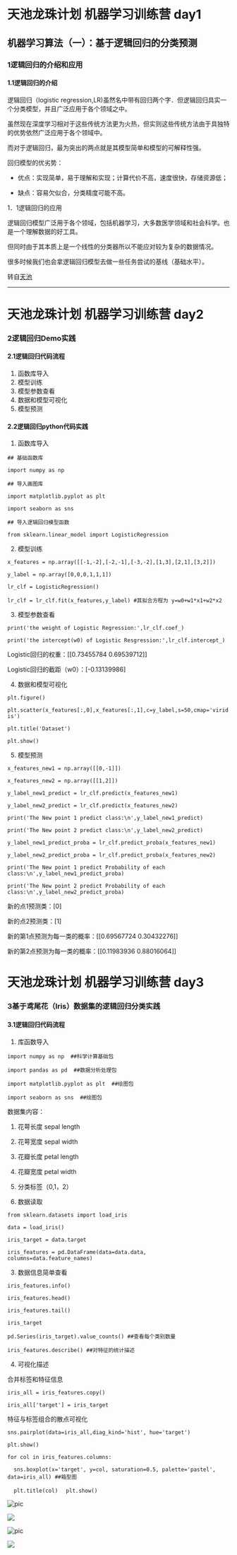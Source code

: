 # 天池龙珠计划 机器学习训练营 day1
## 机器学习算法（一）：基于逻辑回归的分类预测
### 1逻辑回归的介绍和应用
#### 1.1逻辑回归的介绍
逻辑回归（logistic regression,LR)虽然名中带有回归两个字．但逻辑回归具实一个分类模型，并且广泛应用于各个领域之中。

虽然现在深度学习相对于这些传统方法更为火热，但实则这些传统方法由于具独特的优势依然广泛应用于各个领域中。

而对于逻辑回归，最为突出的两点就是其模型简单和模型的可解释性强。

回归模型的优劣势：

- 优点：实现简单，易于理解和实现；计算代价不高，速度很快，存储资源低；

- 缺点：容易欠似合，分类精度可能不高。

1．1逻辑回归的应用

逻辑回归模型广泛用于各个领域，包括机器学习，大多数医学领域和社会科学。也是一个理解数据的好工具。

但同时由于其本质上是一个线性的分类器所以不能应对较为复杂的数据情况。

很多时候我们也会拿逻辑回归模型去做一些任务尝试的基线（基础水平）。

  转自[天池](https://dsw-dev.data.aliyun.com/?spm=5176.20222472.J_3678908510.1.1a0b67c2UeRr4Y#/?fileUrl=http://tianchi-media.oss-cn-beijing.aliyuncs.com/DSW/1back/back.ipynb&fileName=back.ipynb)

---

# 天池龙珠计划 机器学习训练营 day2
### 2逻辑回归Demo实践
#### 2.1逻辑回归代码流程
1. 函数库导入
2. 模型训练
3. 模型参数查看
4. 数据和模型可视化
5. 模型预测
#### 2.2逻辑回归python代码实践
1. 函数库导入

`## 基础函数库`

`import numpy as np`

`## 导入画图库`

`import matplotlib.pyplot as plt`

`import seaborn as sns`

`## 导入逻辑回归模型函数`

`from sklearn.linear_model import LogisticRegression`

2. 模型训练

`x_features = np.array([[-1,-2],[-2,-1],[-3,-2],[1,3],[2,1],[3,2]])`

`y_label = np.array([0,0,0,1,1,1])`

`lr_clf = LogisticRegression()`

`lr_clf = lr_clf.fit(x_features,y_label) #其拟合方程为 y=w0+w1*x1+w2*x2`

3. 模型参数查看

`print('the weight of Logistic Regression:',lr_clf.coef_)`

`print('the intercept(w0) of Logistic Resgression:',lr_clf.intercept_)`

Logistic回归的权重：[[0.73455784 0.69539712]]

Logistic回归的截距（w0）：[-0.13139986]

4. 数据和模型可视化

`plt.figure()`

`plt.scatter(x_features[:,0],x_features[:,1],c=y_label,s=50,cmap='viridis')`

`plt.title('Dataset')`

`plt.show()`

5. 模型预测

`x_features_new1 = np.array([[0,-1]])`

`x_features_new2 = np.array([[1,2]])`

`y_label_new1_predict = lr_clf.predict(x_features_new1)`

`y_label_new2_predict = lr_clf.predict(x_features_new2)`

`print('The New point 1 predict class:\n',y_label_new1_predict)`

`print('The New point 2 predict class:\n',y_label_new2_predict)`

`y_label_new1_predict_proba = lr_clf.predict_proba(x_features_new1)`

`y_label_new2_predict_proba = lr_clf.predict_proba(x_features_new2)`

`print('The New point 1 predict Probability of each class:\n',y_label_new1_predict_proba)`

`print('The New point 2 predict Probability of each class:\n',y_label_new2_predict_proba)`

新的点1预测类：[0]

新的点2预测类：[1]

新的第1点预测为每一类的概率：[[0.69567724 0.30432276]]

新的第2点预测为每一类的概率：[[0.11983936 0.88016064]]

# 天池龙珠计划 机器学习训练营 day3
### 3基于鸢尾花（Iris）数据集的逻辑回归分类实践
#### 3.1逻辑回归代码流程
1. 库函数导入

`import numpy as np  ##科学计算基础包`

`import pandas as pd  ##数据分析处理包`

`import matplotlib.pyplot as plt  ##绘图包`

`import seaborn as sns  ##绘图包`

数据集内容：

1. 花萼长度 sepal length
2. 花萼宽度 sepal width
3. 花瓣长度 petal length
4. 花瓣宽度 petal width
5. 分类标签（0,1，2）

2. 数据读取

`from sklearn.datasets import load_iris`

`data = load_iris()`

`iris_target = data.target`

`iris_features = pd.DataFrame(data=data.data, columns=data.feature_names)`

3. 数据信息简单查看

`iris_features.info()`

`iris_features.head()`

`iris_features.tail()`

`iris_target`

`pd.Series(iris_target).value_counts() ##查看每个类别数量`

`iris_features.describe() ##对特征的统计描述`

4. 可视化描述

合并标签和特征信息

`iris_all = iris_features.copy()`

`iris_all['target'] = iris_target`

特征与标签组合的散点可视化

`sns.pairplot(data=iris_all,diag_kind='hist', hue='target')`

`plt.show()`

`for col in iris_features.columns:`

`  sns.boxplot(x='target', y=col, saturation=0.5, palette='pastel', data=iris_all) ##箱型图`

`  plt.title(col)`
`  plt.show()`

![pic](https://github.com/oumiga12/oumiga12.GitHub.io/blob/main/3Dscatter.png)

<img src="https://github.com/oumiga12/oumiga12.GitHub.io/blob/main/3Dscatter.png" width="%50" height="%50" />

![pic](https://github.com/oumiga12/oumiga12.GitHub.io/blob/main/3Dscatter1.png)

<img src="https://github.com/oumiga12/oumiga12.GitHub.io/blob/main/3Dscatter1.png" width="%50" height="%50" />



















